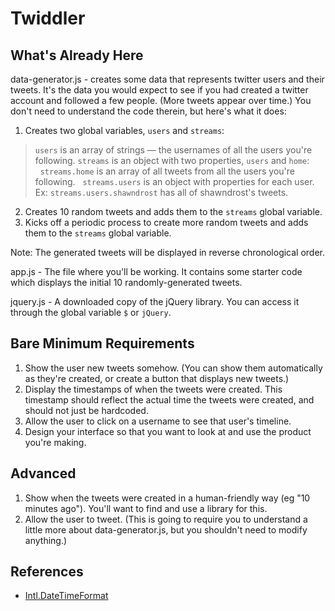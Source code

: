 # Twiddler

## What's Already Here

data-generator.js - creates some data that represents twitter users and their tweets. It's the data you would expect to see if you had created a twitter account and followed a few people. (More tweets appear over time.) You don't need to understand the code therein, but here's what it does:

1. Creates two global variables, `users` and `streams`:

> `users` is an array of strings — the usernames of all the users you're following.
> `streams` is an object with two properties, `users` and `home`:
> &nbsp;&nbsp;`streams.home` is an array of all tweets from all the users you're following.
> &nbsp;&nbsp;`streams.users` is an object with properties for each user. Ex: `streams.users.shawndrost` has all of shawndrost's tweets.

2. Creates 10 random tweets and adds them to the `streams` global variable.
3. Kicks off a periodic process to create more random tweets and adds them to the `streams` global variable.

Note: The generated tweets will be displayed in reverse chronological order.

app.js - The file where you'll be working. It contains some starter code which displays the initial 10 randomly-generated tweets.

jquery.js - A downloaded copy of the jQuery library. You can access it through the global variable `$` or `jQuery`.

## Bare Minimum Requirements

1. Show the user new tweets somehow. (You can show them automatically as they're created, or create a button that displays new tweets.)
1. Display the timestamps of when the tweets were created. This timestamp should reflect the actual time the tweets were created, and should not just be hardcoded.
1. Allow the user to click on a username to see that user's timeline.
1. Design your interface so that you want to look at and use the product you're making.

## Advanced

1. Show when the tweets were created in a human-friendly way (eg "10 minutes ago"). You'll want to find and use a library for this.
1. Allow the user to tweet. (This is going to require you to understand a little more about data-generator.js, but you shouldn't need to modify anything.)

## References

- [Intl.DateTimeFormat](https://developer.mozilla.org/en-US/docs/Web/JavaScript/Reference/Global_Objects/Intl/DateTimeFormat/DateTimeFormat)
